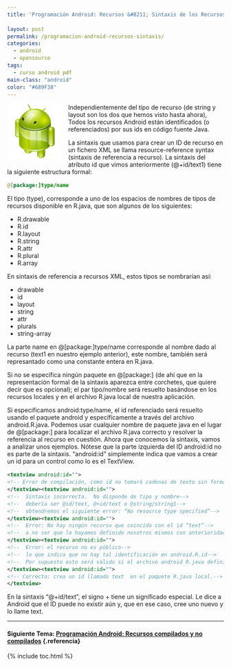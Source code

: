 ```yaml
---
title: 'Programación Android: Recursos &#8211; Sintaxis de los Recursos'

layout: post
permalink: /programacion-android-recursos-sintaxis/
categories:
  - android
  - opensource
tags:
  - curso android pdf
main-class: "android"
color: "#689F38"
---
```

<img border="0" src="/assets/img/2013/07/iconoAndroid.png" style="clear:left; float:left;margin-right:1em; margin-bottom:1em" width="128px" height="128px" />

Independientemente del tipo de recurso (de string y layout son los dos que hemos visto hasta ahora), Todos los recursos Android están identificados (o referenciados) por sus ids en código fuente Java.

La sintaxis que usamos para crear un ID de recurso en un fichero XML se llama resource-reference syntax (sintaxis de referencia a recurso). La sintaxis del atributo id que vimos anteriormente (@+id/text1) tiene la siguiente estructura formal:


<!--ad-->

```java
@[package:]type/name

```

El tipo (type), corresponde a uno de los espacios de nombres de tipos de recursos disponible en R.java, que son algunos de los siguientes:

  * R.drawable
  * R.id
  * R.layout
  * R.string
  * R.attr
  * R.plural
  * R.array

En sintaxis de referencia a recursos XML, estos tipos se nombrarían así:

  * drawable
  * id
  * layout
  * string
  * attr
  * plurals
  * string-array

La parte name en @[package:]type/name corresponde al nombre dado al recurso (text1 en nuestro ejemplo anterior), este nombre, también será represantado como una constante entera en R.java.

Si no se especifica ningún paquete en @\[package:\] (de ahí que en la representación formal de la sintaxis aparezca entre corchetes, que quiere decir que es opcional); el par tipo/nombre será resuelto basándose en los recursos locales y en el archivo R.java local de nuestra aplicación.

Si especificamos android:type/name, el id referenciado será resuelto usando el paquete android y específicamente a través del archivo android.R.java. Podemos usar cualquier nombre de paquete java en el lugar de @[package:] para localizar el archivo R.java correcto y resolver la referencia al recurso en cuestión. Ahora que conocemos la sintaxis, vamos a analizar unos ejemplos. Nótese que la parte izquierda del ID android:id no es parte de la sintaxis. “android:id” simplemente indica que vamos a crear un id para un control como lo es el TextView.

```xml
<textview android:id="">
<!-- Error de compilación, como id no tomará cadenas de texto sin formato. -->
</textview><textview android:id="">
<!--  Sintaxis incorrecta.  No disponde de tipo y nombre-->
<!--  debería ser @id/text, @+id/text o @string/string1-->
<!--  obtendremos el siguiente error: “No resource type specified”-->
</textview><textview android:id="">
<!--  Error: No hay ningún recurso que coincida con el id “text”-->
<!--  a no ser que lo hayamos definido nosotros mismos con anterioridad.-->
</textview><textview android:id="">
<!--  Error: el recurso no es público-->
<!--  lo que indica que no hay tal identificación en android.R.id-->
<!--  Por supuesto esto será válido si el archivo android R.java definió un id con este nombre.-->
</textview><textview android:id="">
<!-- Correcto: crea un id llamado text  en el paquete R.java local.-->
</textview>
```

En la sintaxis “@+id/text”, el signo + tiene un significado especial. Le dice a Android que el ID puede no existir aún y, que en ese caso, cree uno nuevo y lo llame text.

* * *

#### Siguiente Tema: [Programación Android: Recursos compilados y no compilados][1] {.referencia}





 [1]: /programacion-android-recursos-2/

{% include toc.html %}
